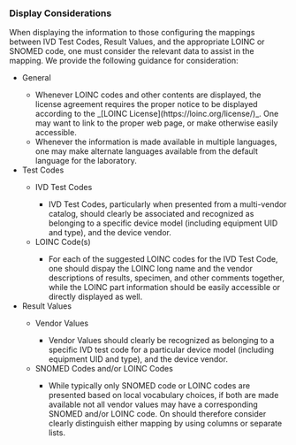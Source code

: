 <h3> Display Considerations </h3>
When displaying the information to those configuring the mappings between IVD Test Codes, Result Values, and the appropriate LOINC or SNOMED code, one must consider the relevant data to assist in the mapping.  We provide the following guidance for consideration:

<ul>
   <li> General </li>
     <ul>
       <li> Whenever LOINC codes and other contents are displayed, the license agreement requires the proper notice to be displayed according to the _[LOINC License](https://loinc.org/license/)_.  One may want to link to the proper web page, or make otherwise easily accessible.</li>
       <li> Whenever the information is made available in multiple languages, one may make alternate languages available from the default language for the laboratory.</li>
     </ul>
   <li> Test Codes </li>
     <ul>
       <li> IVD Test Codes  </li>
          <ul>
            <li> IVD Test Codes, particularly when presented from a multi-vendor catalog, should clearly be associated and recognized as belonging to a specific device model (including equipment UID and type), and the device vendor.</li>
         </ul>
       <li> LOINC Code(s)  </li>
          <ul>
            <li> For each of the suggested LOINC codes for the IVD Test Code, one should dispay the LOINC long name and the vendor descriptions of results, specimen, and other comments together, while the LOINC part information should be easily accessible or directly displayed as well.  </li>
          </ul>
      </ul>  
  <li> Result Values  </li>
     <ul>
        <li> Vendor Values  </li>
           <ul>
            <li> Vendor Values should clearly be recognized as belonging to a specific IVD test code for a particular device model (including equipment UID and type), and the device vendor.</li>
           </ul>  
        <li> SNOMED Codes and/or LOINC Codes  </li>
           <ul>
              <li> While typically only SNOMED code or LOINC codes are presented based on local vocabulary choices, if both are made available not all vendor values may have a corresponding SNOMED and/or LOINC code.  On should therefore consider clearly distinguish either mapping by using columns or separate lists.</li> 
           </ul>
     </ul>  
</ul>
